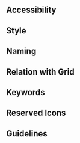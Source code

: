 ## Accessibility
## Style
## Naming
## Relation with Grid
## Keywords
## Reserved Icons
## Guidelines

